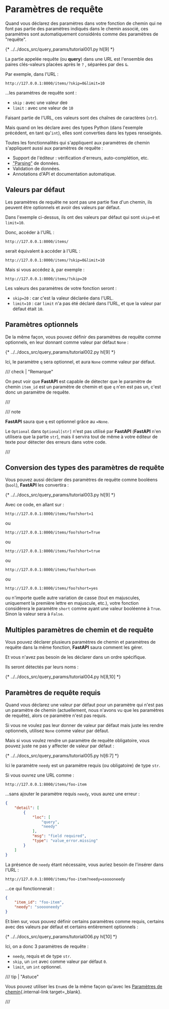 # Paramètres de requête

Quand vous déclarez des paramètres dans votre fonction de chemin qui ne font pas partie des paramètres indiqués dans le chemin associé, ces paramètres sont automatiquement considérés comme des paramètres de "requête".

{* ../../docs_src/query_params/tutorial001.py hl[9] *}

La partie appelée requête (ou **query**) dans une URL est l'ensemble des paires clés-valeurs placées après le `?` , séparées par des `&`.

Par exemple, dans l'URL :

```
http://127.0.0.1:8000/items/?skip=0&limit=10
```

...les paramètres de requête sont :

* `skip` : avec une valeur de`0`
* `limit` : avec une valeur de `10`

Faisant partie de l'URL, ces valeurs sont des chaînes de caractères (`str`).

Mais quand on les déclare avec des types Python (dans l'exemple précédent, en tant qu'`int`), elles sont converties dans les types renseignés.

Toutes les fonctionnalités qui s'appliquent aux paramètres de chemin s'appliquent aussi aux paramètres de requête :

* Support de l'éditeur : vérification d'erreurs, auto-complétion, etc.
* <abbr title="conversion de la chaîne de caractères venant de la requête HTTP en données Python">"Parsing"</abbr> de données.
* Validation de données.
* Annotations d'API et documentation automatique.

## Valeurs par défaut

Les paramètres de requête ne sont pas une partie fixe d'un chemin, ils peuvent être optionnels et avoir des valeurs par défaut.

Dans l'exemple ci-dessus, ils ont des valeurs par défaut qui sont `skip=0` et `limit=10`.

Donc, accéder à l'URL :

```
http://127.0.0.1:8000/items/
```

serait équivalent à accéder à l'URL :

```
http://127.0.0.1:8000/items/?skip=0&limit=10
```

Mais si vous accédez à, par exemple :

```
http://127.0.0.1:8000/items/?skip=20
```

Les valeurs des paramètres de votre fonction seront :

* `skip=20` : car c'est la valeur déclarée dans l'URL.
* `limit=10` : car `limit` n'a pas été déclaré dans l'URL, et que la valeur par défaut était `10`.

## Paramètres optionnels

De la même façon, vous pouvez définir des paramètres de requête comme optionnels, en leur donnant comme valeur par défaut `None` :

{* ../../docs_src/query_params/tutorial002.py hl[9] *} 

Ici, le paramètre `q` sera optionnel, et aura `None` comme valeur par défaut.

/// check | "Remarque"

On peut voir que **FastAPI** est capable de détecter que le paramètre de chemin `item_id` est un paramètre de chemin et que `q` n'en est pas un, c'est donc un paramètre de requête.

///

/// note

**FastAPI** saura que `q` est optionnel grâce au `=None`.

Le `Optional` dans `Optional[str]` n'est pas utilisé par **FastAPI** (**FastAPI** n'en utilisera que la partie `str`), mais il servira tout de même à votre éditeur de texte pour détecter des erreurs dans votre code.

///

## Conversion des types des paramètres de requête

Vous pouvez aussi déclarer des paramètres de requête comme booléens (`bool`), **FastAPI** les convertira :

{* ../../docs_src/query_params/tutorial003.py hl[9] *}

Avec ce code, en allant sur :

```
http://127.0.0.1:8000/items/foo?short=1
```

ou

```
http://127.0.0.1:8000/items/foo?short=True
```

ou

```
http://127.0.0.1:8000/items/foo?short=true
```

ou

```
http://127.0.0.1:8000/items/foo?short=on
```

ou

```
http://127.0.0.1:8000/items/foo?short=yes
```

ou n'importe quelle autre variation de casse (tout en majuscules, uniquement la première lettre en majuscule, etc.), votre fonction considérera le paramètre `short` comme ayant une valeur booléenne à `True`. Sinon la valeur sera à `False`.

## Multiples paramètres de chemin et de requête

Vous pouvez déclarer plusieurs paramètres de chemin et paramètres de requête dans la même fonction, **FastAPI** saura comment les gérer.

Et vous n'avez pas besoin de les déclarer dans un ordre spécifique.

Ils seront détectés par leurs noms :

{* ../../docs_src/query_params/tutorial004.py hl[8,10] *}

## Paramètres de requête requis

Quand vous déclarez une valeur par défaut pour un paramètre qui n'est pas un paramètre de chemin (actuellement, nous n'avons vu que les paramètres de requête), alors ce paramètre n'est pas requis.

Si vous ne voulez pas leur donner de valeur par défaut mais juste les rendre optionnels, utilisez `None` comme valeur par défaut.

Mais si vous voulez rendre un paramètre de requête obligatoire, vous pouvez juste ne pas y affecter de valeur par défaut :

{* ../../docs_src/query_params/tutorial005.py hl[6:7] *}

Ici le paramètre `needy` est un paramètre requis (ou obligatoire) de type `str`.

Si vous ouvrez une URL comme :

```
http://127.0.0.1:8000/items/foo-item
```

...sans ajouter le paramètre requis `needy`, vous aurez une erreur :

```JSON
{
    "detail": [
        {
            "loc": [
                "query",
                "needy"
            ],
            "msg": "field required",
            "type": "value_error.missing"
        }
    ]
}
```

La présence de `needy` étant nécessaire, vous auriez besoin de l'insérer dans l'URL :

```
http://127.0.0.1:8000/items/foo-item?needy=sooooneedy
```

...ce qui fonctionnerait :

```JSON
{
    "item_id": "foo-item",
    "needy": "sooooneedy"
}
```

Et bien sur, vous pouvez définir certains paramètres comme requis, certains avec des valeurs par défaut et certains entièrement optionnels :

{* ../../docs_src/query_params/tutorial006.py hl[10] *} 

Ici, on a donc 3 paramètres de requête :

* `needy`, requis et de type `str`.
* `skip`, un `int` avec comme valeur par défaut `0`.
* `limit`, un `int` optionnel.

/// tip | "Astuce"

Vous pouvez utiliser les `Enum`s de la même façon qu'avec les [Paramètres de chemin](path-params.md#valeurs-predefinies){.internal-link target=_blank}.

///

